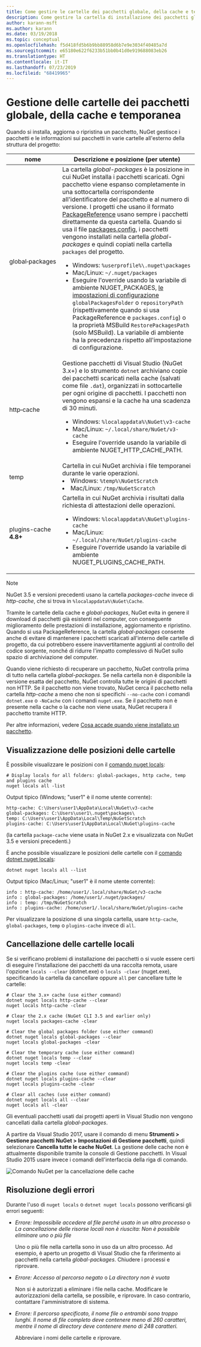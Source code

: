 ```yaml
---
title: Come gestire le cartelle dei pacchetti globale, della cache e temporanea in NuGet
description: Come gestire la cartella di installazione dei pacchetti globale, la cartella della cache dei pacchetti e la cartella temporanea esistenti in un computer, usate durante l'installazione, il ripristino e l'aggiornamento dei pacchetti.
author: karann-msft
ms.author: karann
ms.date: 03/19/2018
ms.topic: conceptual
ms.openlocfilehash: f5d418fd5b6b9bb88958d6b7e9e3034f40485a7d
ms.sourcegitcommit: e65180e622f6233b51bb0b41d0e919688083eb26
ms.translationtype: HT
ms.contentlocale: it-IT
ms.lasthandoff: 07/23/2019
ms.locfileid: "68419965"
---
```

# <a name="managing-the-global-packages-cache-and-temp-folders"></a>Gestione delle cartelle dei pacchetti globale, della cache e temporanea

Quando si installa, aggiorna o ripristina un pacchetto, NuGet gestisce i pacchetti e le informazioni sui pacchetti in varie cartelle all'esterno della struttura del progetto:

| nome | Descrizione e posizione (per utente)|
| --- | --- |
| global&#8209;packages | La cartella *global-packages* è la posizione in cui NuGet installa i pacchetti scaricati. Ogni pacchetto viene espanso completamente in una sottocartella corrispondente all'identificatore del pacchetto e al numero di versione. I progetti che usano il formato [PackageReference](package-references-in-project-files.md) usano sempre i pacchetti direttamente da questa cartella. Quando si usa il file [packages.config](../reference/packages-config.md), i pacchetti vengono installati nella cartella *global-packages* e quindi copiati nella cartella `packages` del progetto.<br/><ul><li>Windows: `%userprofile%\.nuget\packages`</li><li>Mac/Linux: `~/.nuget/packages`</li><li>Eseguire l'override usando la variabile di ambiente NUGET_PACKAGES, [le impostazioni di configurazione](../reference/nuget-config-file.md#config-section) `globalPackagesFolder` o `repositoryPath` (rispettivamente quando si usa PackageReference e `packages.config`) o la proprietà MSBuild `RestorePackagesPath` (solo MSBuild). La variabile di ambiente ha la precedenza rispetto all'impostazione di configurazione.</li></ul> |
| http&#8209;cache | Gestione pacchetti di Visual Studio (NuGet 3.x+) e lo strumento `dotnet` archiviano copie dei pacchetti scaricati nella cache (salvati come file `.dat`), organizzati in sottocartelle per ogni origine di pacchetti. I pacchetti non vengono espansi e la cache ha una scadenza di 30 minuti.<br/><ul><li>Windows: `%localappdata%\NuGet\v3-cache`</li><li>Mac/Linux: `~/.local/share/NuGet/v3-cache`</li><li>Eseguire l'override usando la variabile di ambiente NUGET_HTTP_CACHE_PATH.</li></ul> |
| temp | Cartella in cui NuGet archivia i file temporanei durante le varie operazioni.<br/><li>Windows: `%temp%\NuGetScratch`</li><li>Mac/Linux: `/tmp/NuGetScratch`</li></ul> |
| plugins-cache **4.8+** | Cartella in cui NuGet archivia i risultati dalla richiesta di attestazioni delle operazioni.<br/><ul><li>Windows: `%localappdata%\NuGet\plugins-cache`</li><li>Mac/Linux: `~/.local/share/NuGet/plugins-cache`</li><li>Eseguire l'override usando la variabile di ambiente NUGET_PLUGINS_CACHE_PATH.</li></ul> |

> [!Note]
> NuGet 3.5 e versioni precedenti usano la cartella *packages-cache* invece di *http-cache*, che si trova in `%localappdata%\NuGet\Cache`.

Tramite le cartelle della cache e *global-packages*, NuGet evita in genere il download di pacchetti già esistenti nel computer, con conseguente miglioramento delle prestazioni di installazione, aggiornamento e ripristino. Quando si usa PackageReference, la cartella *global-packages* consente anche di evitare di mantenere i pacchetti scaricati all'interno delle cartelle di progetto, da cui potrebbero essere inavvertitamente aggiunti al controllo del codice sorgente, nonché di ridurre l'impatto complessivo di NuGet sullo spazio di archiviazione del computer.

Quando viene richiesto di recuperare un pacchetto, NuGet controlla prima di tutto nella cartella *global-packages*. Se nella cartella non è disponibile la versione esatta del pacchetto, NuGet controlla tutte le origini di pacchetti non HTTP. Se il pacchetto non viene trovato, NuGet cerca il pacchetto nella cartella *http-cache* a meno che non si specifichi `--no-cache` con i comandi `dotnet.exe` o `-NoCache` con i comandi `nuget.exe`. Se il pacchetto non è presente nella cache o la cache non viene usata, NuGet recupera il pacchetto tramite HTTP.

Per altre informazioni, vedere [Cosa accade quando viene installato un pacchetto](../concepts/package-installation-process.md).

## <a name="viewing-folder-locations"></a>Visualizzazione delle posizioni delle cartelle

È possibile visualizzare le posizioni con il [comando nuget locals](../reference/cli-reference/cli-ref-locals.md):

```cli
# Display locals for all folders: global-packages, http cache, temp and plugins cache
nuget locals all -list
```

Output tipico (Windows; "user1" è il nome utente corrente):

```output
http-cache: C:\Users\user1\AppData\Local\NuGet\v3-cache
global-packages: C:\Users\user1\.nuget\packages\
temp: C:\Users\user1\AppData\Local\Temp\NuGetScratch
plugins-cache: C:\Users\user1\AppData\Local\NuGet\plugins-cache
```

(la cartella `package-cache` viene usata in NuGet 2.x e visualizzata con NuGet 3.5 e versioni precedenti.)

È anche possibile visualizzare le posizioni delle cartelle con il [comando dotnet nuget locals](/dotnet/core/tools/dotnet-nuget-locals):

```cli
dotnet nuget locals all --list
```

Output tipico (Mac/Linux; "user1" è il nome utente corrente):

```output
info : http-cache: /home/user1/.local/share/NuGet/v3-cache
info : global-packages: /home/user1/.nuget/packages/
info : temp: /tmp/NuGetScratch
info : plugins-cache: /home/user1/.local/share/NuGet/plugins-cache
```

Per visualizzare la posizione di una singola cartella, usare `http-cache`, `global-packages`, `temp` o `plugins-cache` invece di `all`.

## <a name="clearing-local-folders"></a>Cancellazione delle cartelle locali

Se si verificano problemi di installazione dei pacchetti o si vuole essere certi di eseguire l'installazione dei pacchetti da una raccolta remota, usare l'opzione `locals --clear` (dotnet.exe) o `locals -clear` (nuget.exe), specificando la cartella da cancellare oppure `all` per cancellare tutte le cartelle:

```cli
# Clear the 3.x+ cache (use either command)
dotnet nuget locals http-cache --clear
nuget locals http-cache -clear

# Clear the 2.x cache (NuGet CLI 3.5 and earlier only)
nuget locals packages-cache -clear

# Clear the global packages folder (use either command)
dotnet nuget locals global-packages --clear
nuget locals global-packages -clear

# Clear the temporary cache (use either command)
dotnet nuget locals temp --clear
nuget locals temp -clear

# Clear the plugins cache (use either command)
dotnet nuget locals plugins-cache --clear
nuget locals plugins-cache -clear

# Clear all caches (use either command)
dotnet nuget locals all --clear
nuget locals all -clear
```

Gli eventuali pacchetti usati dai progetti aperti in Visual Studio non vengono cancellati dalla cartella *global-packages*.

A partire da Visual Studio 2017, usare il comando di menu **Strumenti > Gestione pacchetti NuGet > Impostazioni di Gestione pacchetti**, quindi selezionare **Cancella tutte le cache NuGet**. La gestione delle cache non è attualmente disponibile tramite la console di Gestione pacchetti. In Visual Studio 2015 usare invece i comandi dell'interfaccia della riga di comando.

![Comando NuGet per la cancellazione delle cache](media/options-clear-caches.png)

## <a name="troubleshooting-errors"></a>Risoluzione degli errori

Durante l'uso di `nuget locals` o `dotnet nuget locals` possono verificarsi gli errori seguenti:

- *Errore: Impossibile accedere al file <package> perché usato in un altro processo* o *La cancellazione delle risorse locali non è riuscita: Non è possibile eliminare uno o più file*

    Uno o più file nella cartella sono in uso da un altro processo. Ad esempio, è aperto un progetto di Visual Studio che fa riferimento ai pacchetti nella cartella *global-packages*. Chiudere i processi e riprovare.

- *Errore: Accesso al percorso <path> negato* o *La directory non è vuota*

    Non si è autorizzati a eliminare i file nella cache. Modificare le autorizzazioni della cartella, se possibile, e riprovare. In caso contrario, contattare l'amministratore di sistema.

- *Errore: Il percorso specificato, il nome file o entrambi sono troppo lunghi. Il nome di file completo deve contenere meno di 260 caratteri, mentre il nome di directory deve contenere meno di 248 caratteri.*

    Abbreviare i nomi delle cartelle e riprovare.
